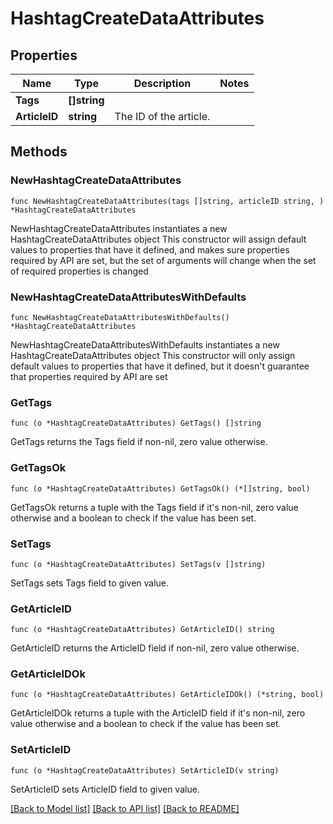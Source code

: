 # HashtagCreateDataAttributes

## Properties

Name | Type | Description | Notes
------------ | ------------- | ------------- | -------------
**Tags** | **[]string** |  | 
**ArticleID** | **string** | The ID of the article. | 

## Methods

### NewHashtagCreateDataAttributes

`func NewHashtagCreateDataAttributes(tags []string, articleID string, ) *HashtagCreateDataAttributes`

NewHashtagCreateDataAttributes instantiates a new HashtagCreateDataAttributes object
This constructor will assign default values to properties that have it defined,
and makes sure properties required by API are set, but the set of arguments
will change when the set of required properties is changed

### NewHashtagCreateDataAttributesWithDefaults

`func NewHashtagCreateDataAttributesWithDefaults() *HashtagCreateDataAttributes`

NewHashtagCreateDataAttributesWithDefaults instantiates a new HashtagCreateDataAttributes object
This constructor will only assign default values to properties that have it defined,
but it doesn't guarantee that properties required by API are set

### GetTags

`func (o *HashtagCreateDataAttributes) GetTags() []string`

GetTags returns the Tags field if non-nil, zero value otherwise.

### GetTagsOk

`func (o *HashtagCreateDataAttributes) GetTagsOk() (*[]string, bool)`

GetTagsOk returns a tuple with the Tags field if it's non-nil, zero value otherwise
and a boolean to check if the value has been set.

### SetTags

`func (o *HashtagCreateDataAttributes) SetTags(v []string)`

SetTags sets Tags field to given value.


### GetArticleID

`func (o *HashtagCreateDataAttributes) GetArticleID() string`

GetArticleID returns the ArticleID field if non-nil, zero value otherwise.

### GetArticleIDOk

`func (o *HashtagCreateDataAttributes) GetArticleIDOk() (*string, bool)`

GetArticleIDOk returns a tuple with the ArticleID field if it's non-nil, zero value otherwise
and a boolean to check if the value has been set.

### SetArticleID

`func (o *HashtagCreateDataAttributes) SetArticleID(v string)`

SetArticleID sets ArticleID field to given value.



[[Back to Model list]](../README.md#documentation-for-models) [[Back to API list]](../README.md#documentation-for-api-endpoints) [[Back to README]](../README.md)


